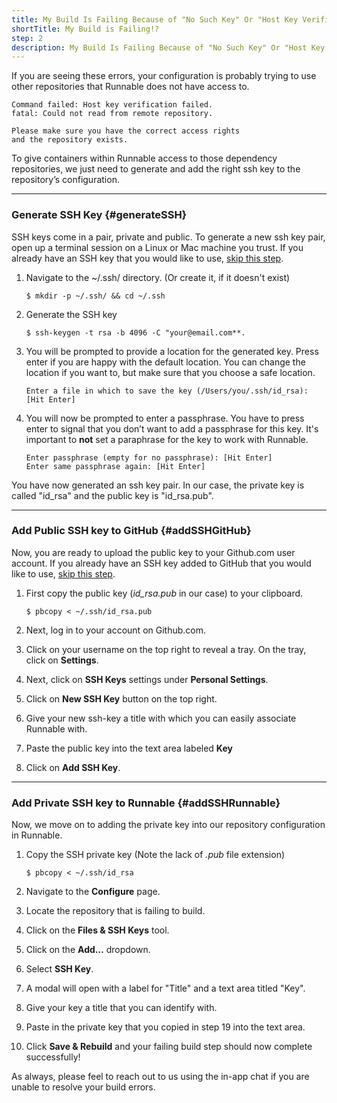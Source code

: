 ```yaml
---
title: My Build Is Failing Because of "No Such Key" Or "Host Key Verification Failed". What Do I Do?
shortTitle: My Build is Failing!?
step: 2
description: My Build Is Failing Because of "No Such Key" Or "Host Key Verification Failed". What Do I Do?
---
```


If you are seeing these errors, your configuration is probably trying to use other repositories that Runnable does not have access to.

```
Command failed: Host key verification failed.
fatal: Could not read from remote repository.

Please make sure you have the correct access rights
and the repository exists.
```

To give containers within Runnable access to those dependency repositories, we just need to generate and add the right ssh key to the repository’s configuration.

---

### Generate SSH Key {#generateSSH}

SSH keys come in a pair, private and public. To generate a new ssh key pair, open up a terminal session on a Linux or Mac machine you trust. If you already have an SSH key that you would like to use, [skip this step](#addSSHGitHub).

1. Navigate to the ~/.ssh/ directory. (Or create it, if it doesn't exist)

    ```
    $ mkdir -p ~/.ssh/ && cd ~/.ssh
    ```

2. Generate the SSH key

    ```
    $ ssh-keygen -t rsa -b 4096 -C "your@email.com**.
    ```

3. You will be prompted to provide a location for the generated key. Press enter if you are happy with the default location. You can change the location if you want to, but make sure that you choose a safe location.

    ```
    Enter a file in which to save the key (/Users/you/.ssh/id_rsa): [Hit Enter]
    ```

4. You will now be prompted to enter a passphrase. You have to press enter to signal that you don’t want to add a passphrase for this key. It's important to **not** set a paraphrase for the key to work with Runnable.

    ```
    Enter passphrase (empty for no passphrase): [Hit Enter]
    Enter same passphrase again: [Hit Enter]
    ```

You have now generated an ssh key pair. In our case, the private key is called  "id_rsa" and the public key is "id_rsa.pub".

---

### Add Public SSH key to GitHub {#addSSHGitHub}

Now, you are ready to upload the public key to your Github.com user account. If you already have an SSH key added to GitHub that you would like to use, [skip this step](#addSSHRunnable).

1. First copy the public key (*id_rsa.pub* in our case) to your clipboard.

    ```
    $ pbcopy < ~/.ssh/id_rsa.pub
    ```

2. Next, log in to your account on Github.com.

3. Click on your username on the top right to reveal a tray. On the tray, click on **Settings**.  

4. Next, click on **SSH Keys** settings under **Personal Settings**.

5. Click on **New SSH Key** button on the top right.

6. Give your new ssh-key a title with which you can easily associate Runnable with.

7. Paste the public key into the text area labeled **Key**

8. Click on **Add SSH Key**.


---

### Add Private SSH key to Runnable {#addSSHRunnable}

Now, we move on to adding the private key into our repository configuration in Runnable.

1. Copy the SSH private key (Note the lack of *.pub* file extension)

    ```
    $ pbcopy < ~/.ssh/id_rsa
    ```

2. Navigate to the **Configure** page.
3. Locate the repository that is failing to build.
4. Click on the **Files & SSH Keys** tool.
5. Click on the **Add…** dropdown.
6. Select **SSH Key**.
7. A modal will open with a label for "Title" and a text area titled "Key".
8. Give your key a title that you can identify with.
9. Paste in the private key that you copied in step 19 into the text area.
10. Click **Save & Rebuild** and your failing build step should now complete successfully!

As always, please feel to reach out to us using the in-app chat if you are unable to resolve your build errors.
